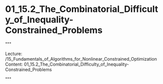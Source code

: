 # 01_15.2_The_Combinatorial_Difficulty_of_Inequality-Constrained_Problems

"""

Lecture: /15_Fundamentals_of_Algorithms_for_Nonlinear_Constrained_Optimization
Content: 01_15.2_The_Combinatorial_Difficulty_of_Inequality-Constrained_Problems

"""

